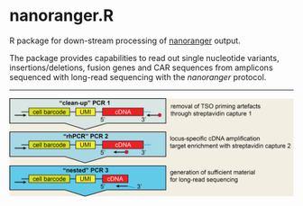 # nanoranger.R
R package for down-stream processing of [nanoranger](https://github.com/mehdiborji/nanoranger) output.

The package provides capabilities to read out single nucleotide variants, insertions/deletions,
fusion genes and CAR sequences from amplicons sequenced with long-read sequencing with the *nanoranger* protocol. 

---

![PCR scheme](man/20230212_PCR_scheme.png)
